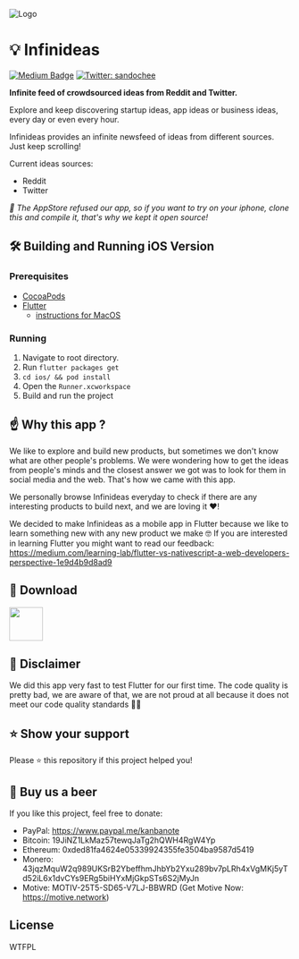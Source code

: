 ![Logo](docs/logo.gif "Logo")

# 💡 Infinideas

[![Medium Badge](https://badgen.net/badge/icon/medium?icon=medium&label)](https://medium.com/@sandoche)
[![Twitter: sandochee](https://img.shields.io/twitter/follow/sandochee.svg?style=social)](https://twitter.com/sandochee)

**Infinite feed of crowdsourced ideas from Reddit and Twitter.**

Explore and keep discovering startup ideas, app ideas or business ideas, every day or even every hour.

Infinideas provides an infinite newsfeed of ideas from different sources. Just keep scrolling!

Current ideas sources:
- Reddit
- Twitter

*🍎 The AppStore refused our app, so if you want to try on your iphone, clone this and compile it, that's why we kept it open source!*

## 🛠️ Building and Running iOS Version

### Prerequisites 
- [CocoaPods](https://cocoapods.org)
- [Flutter](https://storage.googleapis.com/flutter_infra/releases/stable/macos/flutter_macos_v1.12.13+hotfix.7-stable.zip) 
  - [instructions for MacOS](https://flutter.dev/docs/get-started/install/macos)
  
### Running
1. Navigate to root directory. 
2. Run `flutter packages get`
3. `cd ios/ && pod install` 
4. Open the `Runner.xcworkspace`
5. Build and run the project 

## ☝️ Why this app ?

We like to explore and build new products, but sometimes we don't know what are other people's problems. We were wondering how to get the ideas from people's minds and the closest answer we got was to look for them in social media and the web.
That's how we came with this app.

We personally browse Infinideas everyday to check if there are any interesting products to build next, and we are loving it ❤️!

We decided to make Infinideas as a mobile app in Flutter because we like to learn something new with any new product we make 🤓 If you are interested in learning Flutter you might want to read our feedback: https://medium.com/learning-lab/flutter-vs-nativescript-a-web-developers-perspective-1e9d4b9d8ad9

## 📲 Download

<a href="https://play.google.com/store/apps/details?id=com.sandoche.infinideas"><img src="https://play.google.com/intl/en_us/badges/images/generic/en_badge_web_generic.png" height="60"></a>

## 🚨 Disclaimer
We did this app very fast to test Flutter for our first time.
The code quality is pretty bad, we are aware of that, we are not proud at all because it does not meet our code quality standards 🙈😬

## ⭐️ Show your support
Please ⭐️ this repository if this project helped you!

## 🍺 Buy us a beer 
If you like this project, feel free to donate:
* PayPal: https://www.paypal.me/kanbanote
* Bitcoin: 19JiNZ1LkMaz57tewqJaTg2hQWH4RgW4Yp
* Ethereum: 0xded81fa4624e05339924355fe3504ba9587d5419
* Monero: 43jqzMquW2q989UKSrB2YbeffhmJhbYb2Yxu289bv7pLRh4xVgMKj5yTd52iL6x1dvCYs9ERg5biHYxMjGkpSTs6S2jMyJn
* Motive: MOTIV-25T5-SD65-V7LJ-BBWRD (Get Motive Now: https://motive.network)

## License

<a href="http://www.wtfpl.net/"><img
       src="http://www.wtfpl.net/wp-content/uploads/2012/12/wtfpl-badge-4.png"
       width="80" height="15" alt="WTFPL" /></a>

